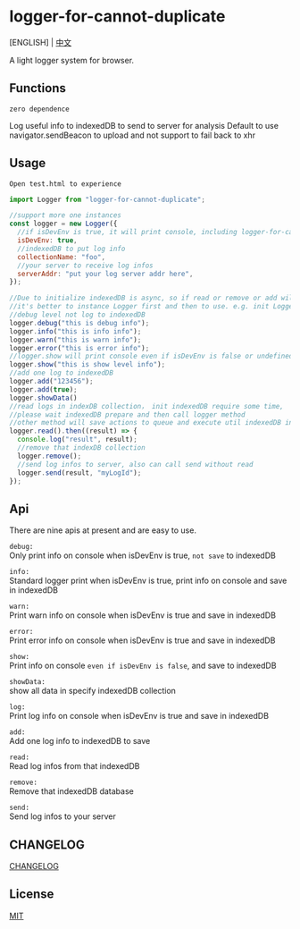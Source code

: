 # logger-for-cannot-duplicate

[ENGLISH] | [中文](./readme_zh.md)

A light logger system for browser.

## Functions

`zero dependence`

Log useful info to indexedDB to send to server for analysis
Default to use navigator.sendBeacon to upload and not support to fail back to xhr

## Usage

```Open test.html to experience```

```js
import Logger from "logger-for-cannot-duplicate";

//support more one instances
const logger = new Logger({
  //if isDevEnv is true, it will print console, including logger-for-cannot-duplicate config
  isDevEnv: true,
  //indexedDB to put log info
  collectionName: "foo",
  //your server to receive log infos
  serverAddr: "put your log server addr here",
});

//Due to initialize indexedDB is async, so if read or remove or add will return a result named pending
//it's better to instance Logger first and then to use. e.g. init Logger when project launch
//debug level not log to indexedDB
logger.debug("this is debug info");
logger.info("this is info info");
logger.warn("this is warn info");
logger.error("this is error info");
//logger.show will print console even if isDevEnv is false or undefined
logger.show("this is show level info");
//add one log to indexedDB
logger.add("123456");
logger.add(true);
logger.showData()
//read logs in indexDB collection， init indexedDB require some time, 
//please wait indexedDB prepare and then call logger method
//other method will save actions to queue and execute util indexedDB init success
logger.read().then((result) => {
  console.log("result", result);
  //remove that indexDB collection
  logger.remove();
  //send log infos to server, also can call send without read
  logger.send(result, "myLogId");
});
```

## Api

There are nine apis at present and are easy to use.

`debug:`  
Only print info on console when isDevEnv is true, `not save` to indexedDB

`info:`  
Standard logger print when isDevEnv is true, print info on console and save in indexedDB

`warn:`  
Print warn info on console when isDevEnv is true and save in indexedDB

`error:`  
Print error info on console when isDevEnv is true and save in indexedDB

`show:`  
Print info on console `even if isDevEnv is false`, and save to indexedDB

`showData:`  
show all data in specify indexedDB collection

`log:`  
Print log info on console when isDevEnv is true and save in indexedDB

`add:`  
Add one log info to indexedDB to save

`read:`  
Read log infos from that indexedDB

`remove:`  
Remove that indexedDB database

`send:`  
Send log infos to your server

## CHANGELOG

[CHANGELOG](./CHANGELOG.md)

## License

[MIT](./LICENSE)
